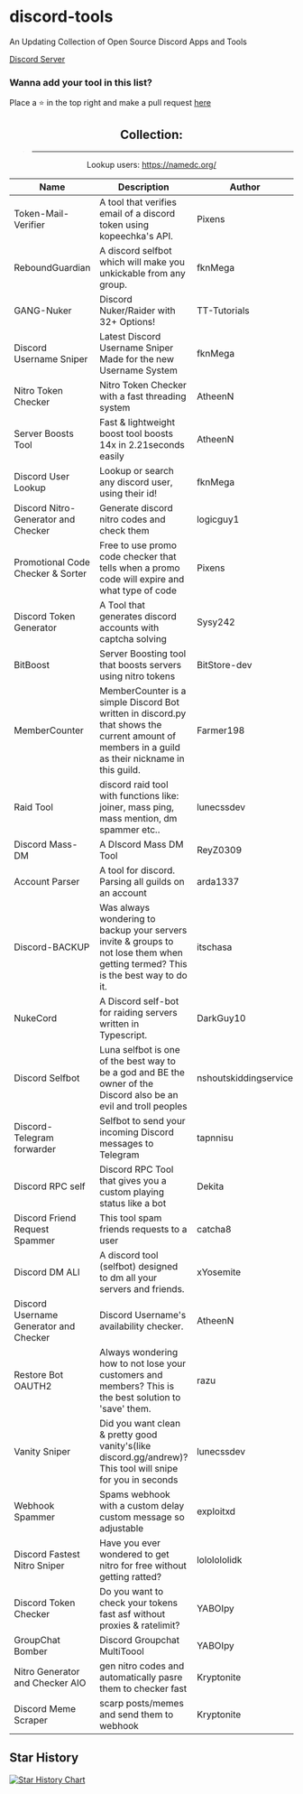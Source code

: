 # discord-tools
An Updating Collection of Open Source Discord Apps and Tools

[Discord Server](https://discord.gg/andrew)

### Wanna add your tool in this list?
Place a ⭐ in the top right and make a pull request [here](https://github.com/fknMega/discord-tools/edit/main/README.md)

<div align="center">
  
## Collection:
> ** **

Lookup users: https://namedc.org/

| Name | Description | Author | Language | Link |
| ---- | ----------- | ------- | -------- | ---- |
| Token-Mail-Verifier | A tool that verifies email of a discord token using kopeechka's API. | Pixens | Python | [URL](https://github.com/Pixens/Token-Mail-Verifier)
| ReboundGuardian | A discord selfbot which will make you unkickable from any group. | fknMega | Node-JS | [URL](https://github.com/fknMega/ReboundGuardian)
| GANG-Nuker | Discord Nuker/Raider with 32+ Options! | TT-Tutorials | Python | [URL](https://github.com/TT-Tutorials/GANG-Nuker)
| Discord Username Sniper | Latest Discord Username Sniper Made for the new Username System | fknMega | Node-JS | [URL](https://github.com/fknMega/discord-username-sniper)
| Nitro Token Checker | Nitro Token Checker with a fast threading system | AtheenN | Python | [URL](https://github.com/AtheenN/nitro-token-checker)
| Server Boosts Tool | Fast & lightweight boost tool boosts 14x in 2.21seconds easily | AtheenN | Python | [URL](https://github.com/AtheenN/Boost-Tool)
| Discord User Lookup | Lookup or search any discord user, using their id! | fknMega | Python | [URL](https://github.com/fknMega/Discord-User-Lookup)
| Discord Nitro-Generator and Checker | Generate discord nitro codes and check them | logicguy1 | Python | [URL](https://github.com/logicguy1/Discord-Nitro-Generator-and-Checker)
| Promotional Code Checker & Sorter | Free to use promo code checker that tells when a promo code will expire and what type of code | Pixens | GO | [URL](https://github.com/Pixens/Discord-Promo-Code-Checker)
| Discord Token Generator | A Tool that generates discord accounts with captcha solving | Sysy242 | Python | [URL](https://github.com/Sysys242/Discord-Token-Generator)
| BitBoost | Server Boosting tool that boosts servers using nitro tokens | BitStore-dev | Python | [URL](https://github.com/BitStore-dev/BitBoost)
| MemberCounter | MemberCounter is a simple Discord Bot written in discord.py that shows the current amount of members in a guild as their nickname in this guild. | Farmer198 |Python | [URL](https://github.com/Farmer198/MemberCounter)
| Raid Tool | discord raid tool with functions like: joiner, mass ping, mass mention, dm spammer etc.. | lunecssdev | Python | [URL](https://github.com/lunecssdev/discord-raid-tool)
| Discord Mass-DM | A DIscord Mass DM Tool | ReyZ0309 | Python | [URL](https://github.com/ReyZ0309/Discord-Mass-DM)
| Account Parser | A tool for discord. Parsing all guilds on an account  | arda1337 | Node-JS | [URL](https://github.com/arda1337/account-guild-parser)
| Discord-BACKUP | Was always wondering to backup your servers invite & groups to not lose them when getting termed? This is the best way to do it. | itschasa | Python | [URL](https://github.com/itschasa/Discord-Backup)
| NukeCord | A Discord self-bot for raiding servers written in Typescript. | DarkGuy10 | TypeScript | [URL](https://github.com/DarkGuy10/Nukecord)
| Discord Selfbot | Luna selfbot is one of the best way to be a god and BE the owner of the Discord also be an evil and troll peoples | nshoutskiddingservice | Python | [URL](https://github.com/nshoutskiddingservice/Luna-selfbot-source-code/)
| Discord-Telegram forwarder | Selfbot to send your incoming Discord messages to Telegram  | tapnnisu | Rust | [URL](https://github.com/tapnisu/dsc-tg-forwarder)
| Discord RPC self | Discord RPC Tool that gives you a custom playing status like a bot | Dekita | Node-JS | [URL](https://github.com/Dekita/Discord-RPC-Tool)
| Discord Friend Request Spammer | This tool spam friends requests to a user | catcha8 | Python | [URL](https://github.com/catcha8/Discord-Friend-Spammer)
| Discord DM ALl |  A discord tool (selfbot) designed to dm all your servers and friends. | xYosemite | Node-JS | [URL](https://github.com/xYosemite/Dm-All)
| Discord Username Generator and Checker | Discord Username's availability checker.  | AtheenN | Python | [URL](https://github.com/AtheenN/Discord-Username-Generator-Checker)
| Restore Bot OAUTH2 | Always wondering how to not lose your customers and members? This is the best solution to 'save' them. | razu | TypeScript | [URL](https://letoa.rip/text)
| Vanity Sniper | Did you want clean & pretty good vanity's(like discord.gg/andrew)? This tool will snipe for you in seconds | lunecssdev | Python | [URL](https://github.com/lunecssdev/discord-vanity-sniper)
| Webhook Spammer | Spams webhook with a custom delay custom message so adjustable | exploitxd | Python | [URL](https://github.com/exploitxd/discord-webhook-spammer)
| Discord Fastest Nitro Sniper | Have you ever wondered to get nitro for free without getting ratted? | lololololidk | GO | [URL](https://github.com/YonatanDEV1/nitro-sniper)
| Discord Token Checker | Do you want to check your tokens fast asf without proxies & ratelimit? | YABOIpy | GO | [URL](https://github.com/YABOIpy/GTC)
| GroupChat Bomber | Discord Groupchat MultiToool | YABOIpy | GO | [URL](https://github.com/YABOIpy/GC-Bomber)
| Nitro Generator and Checker AIO | gen nitro codes and automatically pasre them to checker fast | Kryptonite | C# | [URL](https://github.com/MyKryptonite/Nitro-Generator-Checker)
| Discord Meme Scraper | scarp posts/memes and send them to webhook | Kryptonite | C# | [URL](https://github.com/MyKryptonite/Meme-Scraper)

</div>


## Star History

[![Star History Chart](https://api.star-history.com/svg?repos=fknMega/discord-tools,Pixens/Token-Mail-Verifier,fknMega/ReboundGuardian,TT-Tutorials/GANG-Nuker,fknMega/discord-username-sniper,AtheenN/nitro-token-checker,AtheenN/Boost-Tool,fknMega/Discord-User-Lookup,logicguy1/Discord-Nitro-Generator-and-Checker&type=Date)](https://star-history.com/#fknMega/discord-tools&Pixens/Token-Mail-Verifier&fknMega/ReboundGuardian&TT-Tutorials/GANG-Nuker&fknMega/discord-username-sniper&AtheenN/nitro-token-checker&AtheenN/Boost-Tool&fknMega/Discord-User-Lookup&logicguy1/Discord-Nitro-Generator-and-Checker&Date)
